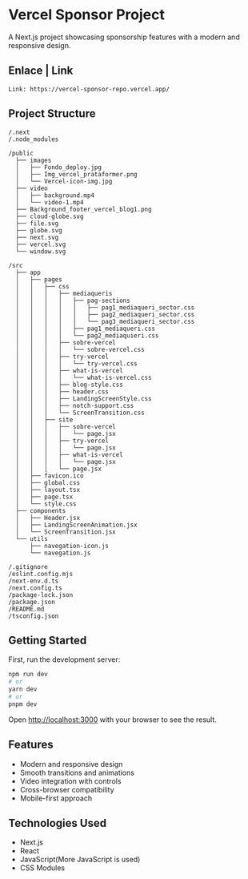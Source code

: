# Vercel Sponsor Project

A Next.js project showcasing sponsorship features with a modern and responsive design.


## Enlace | Link

```
Link: https://vercel-sponsor-repo.vercel.app/
```

## Project Structure

```
/.next
/.node_modules

/public
  ├── images
  │   ├── Fondo_deploy.jpg
  │   ├── Img_vercel_prataformer.png
  │   └── Vercel-icon-img.jpg
  ├── video
  │   ├── background.mp4
  │   └── video-1.mp4
  ├── Background_footer_vercel_blog1.png
  ├── cloud-globe.svg
  ├── file.svg
  ├── globe.svg
  ├── next.svg
  ├── vercel.svg
  └── window.svg

/src
  ├── app
  │   ├── pages
  │   │   ├── css
  │   │   │   ├── mediaqueris
  │   │   │   │   ├── pag-sections
  │   │   │   │   │   ├── pag1_mediaqueri_sector.css
  │   │   │   │   │   ├── pag2_mediaqueri_sector.css
  │   │   │   │   │   └── pag3_mediaqueri_sector.css
  │   │   │   │   ├── pag1_mediaqueri.css
  │   │   │   │   └── pag2_mediaquieri.css
  │   │   │   ├── sobre-vercel
  │   │   │   │   └── sobre-vercel.css
  │   │   │   ├── try-vercel
  │   │   │   │   └── try-vercel.css
  │   │   │   ├── what-is-vercel
  │   │   │   │   └── what-is-vercel.css
  │   │   │   ├── blog-style.css
  │   │   │   ├── header.css
  │   │   │   ├── LandingScreenStyle.css
  │   │   │   ├── notch-support.css
  │   │   │   └── ScreenTransition.css
  │   │   ├── site
  │   │   │   ├── sobre-vercel
  │   │   │   │   └── page.jsx
  │   │   │   ├── try-vercel
  │   │   │   │   └── page.jsx
  │   │   │   ├── what-is-vercel
  │   │   │   │   └── page.jsx
  │   │   │   └── page.jsx
  │   ├── favicon.ico
  │   ├── global.css
  │   ├── layout.tsx
  │   ├── page.tsx
  │   └── style.css
  ├── components
  │   ├── Header.jsx
  │   ├── LandingScreenAnimation.jsx
  │   └── ScreenTransition.jsx
  └── utils
      ├── navegation-icon.js
      └── navegation.js

/.gitignore
/eslint.config.mjs
/next-env.d.ts
/next.config.ts
/package-lock.json
/package.json
/README.md
/tsconfig.json
```

## Getting Started

First, run the development server:

```bash
npm run dev
# or
yarn dev
# or
pnpm dev
```

Open [http://localhost:3000](http://localhost:3000) with your browser to see the result.

## Features

- Modern and responsive design
- Smooth transitions and animations
- Video integration with controls
- Cross-browser compatibility
- Mobile-first approach

## Technologies Used

- Next.js
- React
- JavaScript(More JavaScript is used)
- CSS Modules